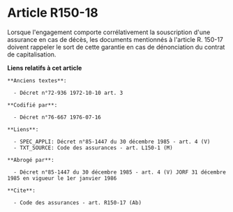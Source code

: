 # Article R150-18

Lorsque l'engagement comporte corrélativement la souscription d'une assurance en cas de décès, les documents mentionnés à
l'article R. 150-17 doivent rappeler le sort de cette garantie en cas de dénonciation du contrat de capitalisation.

**Liens relatifs à cet article**

	**Anciens textes**:

	  - Décret n°72-936 1972-10-10 art. 3

	**Codifié par**:

	  - Décret n°76-667 1976-07-16

	**Liens**:

	  - SPEC_APPLI: Décret n°85-1447 du 30 décembre 1985 - art. 4 (V)
	  - TXT_SOURCE: Code des assurances - art. L150-1 (M)

	**Abrogé par**:

	  - Décret n°85-1447 du 30 décembre 1985 - art. 4 (V) JORF 31 décembre 1985 en vigueur le 1er janvier 1986

	**Cite**:

	  - Code des assurances - art. R150-17 (Ab)
